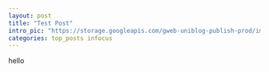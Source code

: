 ```yaml
---
layout: post
title: "Test Post"
intro_pic: "https://storage.googleapis.com/gweb-uniblog-publish-prod/images/Screen_Shot_2018-08-27_at_6.41.20_PM.max-1000x1000.png"
categories: top_posts infocus
---
```


hello